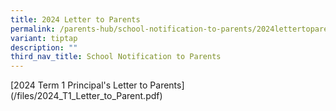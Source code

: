 ```yaml
---
title: 2024 Letter to Parents
permalink: /parents-hub/school-notification-to-parents/2024lettertoparents/
variant: tiptap
description: ""
third_nav_title: School Notification to Parents
---
```

<p>[2024 Term 1 Principal's Letter to Parents](/files/2024_T1_Letter_to_Parent.pdf)</p>